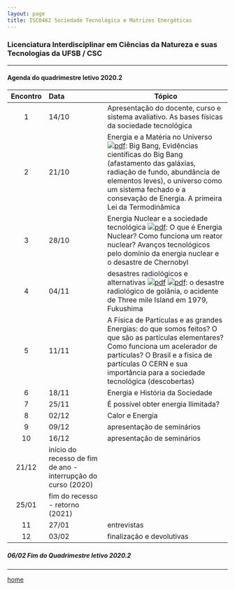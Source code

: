 ```yaml
---
layout: page
title: ISC0462 Sociedade Tecnológica e Matrizes Energéticas
---
```

### Licenciatura Interdisciplinar em Ciências da Natureza e suas Tecnologias da UFSB / CSC
---
#### Agenda do quadrimestre letivo 2020.2  

Encontro | Data  | Tópico
:---: | :--- |---
1|14/10	| Apresentação do docente, curso e sistema avaliativo.  As bases físicas da sociedade tecnológica    
2|21/10	| Energia e a Matéria no Universo [ ![pdf](/pages/icons16/pdf-icon.png)](/aulas/ISC0462/recursos/texto_1_-_O_que__energia.pdf): Big Bang, Evidências científicas do Big Bang (afastamento das galáxias, radiação de fundo, abundância de elementos leves), o universo como um sistema fechado e a consevação de Energia. A primeira Lei da Termodinâmica  
3|28/10	|	 Energia Nuclear e a sociedade tecnológica [ ![pdf](/pages/icons16/pdf-icon.png)](/aulas/ISC0180/recursos/6._O_que__um_reator_nuclear.pdf): O que é Energia Nuclear? Como funciona um reator nuclear? Avanços tecnológicos pelo domínio da energia nuclear e o desastre de Chernobyl  
4|04/11	|	 desastres radiológicos e alternativas [ ![pdf](/pages/icons16/pdf-icon.png)](/aulas/ISC0180/recursos/2.Morte_invisvel-_a_tragdia_de_Chernobyl_.pdf)  [ ![pdf](/pages/icons16/pdf-icon.png)](/aulas/ISC0180/recursos/3._O_que_ocorreria_se_houvesse_um_acidente_nuclear_nas_usinas_de_Angra.pdf): o desastre radiológico de goiânia, o acidente de Three mile Island em 1979, Fukushima  
5|11/11	|	A Física de Partículas e as grandes Energias: do que somos feitos? O que são as partículas elementares? Como funciona um acelerador de partículas? O Brasil e a física de partículas O CERN e sua importância para a sociedade tecnológica (descobertas)  
6|18/11	|	Energia e História da Sociedade
7|25/11	|	  É possível obter energia Ilimitada?
8|02/12	|	  Calor e Energia
9|09/12	|	apresentação de seminários
10|16/12	|	 apresentação de seminários
|21/12	| início do recesso de fim de ano - interrupção do curso (2020)
|25/01 | fim do recesso - retorno  (2021)
11|27/01	|	 entrevistas
12|03/02	|	 finalização e devolutivas

#####  06/02		Fim do Quadrimestre letivo 2020.2

---
[home](index.html)
